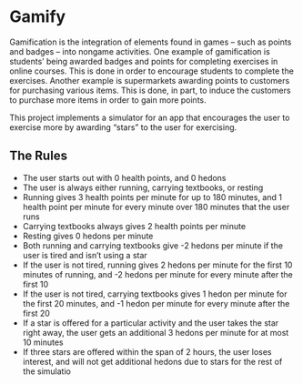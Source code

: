 # Gamify

Gamification is the integration of elements found in games – such as points and badges – into nongame activities. One example of gamification is students’ being awarded badges and points for completing exercises in online courses. This is done in order to encourage students to complete the exercises. Another example is supermarkets awarding points to customers for purchasing various items. This is done, in part, to induce the customers to purchase more items in order to gain more points.

This project implements a simulator for an app that encourages the user to exercise more by awarding “stars” to the user for exercising.

## The Rules
  - The user starts out with 0 health points, and 0 hedons
  - The user is always either running, carrying textbooks, or resting
  - Running gives 3 health points per minute for up to 180 minutes, and 1 health point per minute for every minute over 180 minutes that the user runs
  - Carrying textbooks always gives 2 health points per minute
  - Resting gives 0 hedons per minute
  - Both running and carrying textbooks give -2 hedons per minute if the user is tired and isn’t using a star
  - If the user is not tired, running gives 2 hedons per minute for the first 10 minutes of running, and -2 hedons per minute for every minute after the first 10
  - If the user is not tired, carrying textbooks gives 1 hedon per minute for the first 20 minutes, and -1 hedon per minute for every minute after the first 20
  - If a star is offered for a particular activity and the user takes the star right away, the user gets an additional 3 hedons per minute for at most 10 minutes
  - If three stars are offered within the span of 2 hours, the user loses interest, and will not get additional hedons due to stars for the rest of the simulatio

